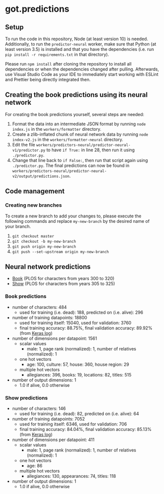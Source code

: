 # got.predictions

## Setup

To run the code in this repository, Node (at least version 10) is needed. Additionally, to run the `predictor-neural` worker, make sure that Python (at least version 3.5) is installed and that you have the dependencies (i.e. run `pip install -r requirements.txt` in that directory).

Please run `npm install` after cloning the repository to install all dependencies or when the dependencies changed after pulling. Afterwards, use Visual Studio Code as your IDE to immediately start working with ESLint and Prettier being directly integrated then.

## Creating the book predictions using its neural network

For creating the book predictions yourself, several steps are needed:

1. Format the data into an intermediate JSON format by running `node index.js` in the `workers/formatter` directory.
2. Create a zlib-inflated chunk of neural network data by running `node index-v2.js` in the `workers/formatter-neural` directory.
3. Edit the file `workers/predictors-neural/predictor-neural-v1/predictor.py` to have `if True:` in line 28, then run it using `./predictor.py`.
4. Change that line back to `if False:`, then run that script again using `./predictor.py`. The final predictions can now be found in `workers/predictors-neural/predictor-neural-v2/output/predictions.json`.

## Code management

### Creating new branches

To create a new branch to add your changes to, please execute the following commands and replace `my-new-branch` by the desired name of your branch.

1. `git checkout master`
2. `git checkout -b my-new-branch`
3. `git push origin my-new-branch`
4. `git push --set-upstream origin my-new-branch`

## Neural network predictions

- [Book](workers/predictors-neural/predictor-neural-v2/output/predictions.json) (PLOS for characters from years 300 to 320)
- [Show](workers/predictors-neural/predictor-neural-show-v1/output/predictions.json) (PLOS for characters from years 305 to 325)

### Book predictions

- number of characters: 484
  - used for training (i.e. dead): 188, predicted on (i.e. alive): 296
- number of training datapoints: 18800
  - used for training itself: 15040, used for validation: 3760
  - final training accuracy: 88.75%, final validation accuracy: 89.92% (from [Keras log](workers/predictors-neural/predictor-neural-v2/models/keras-log))
- number of dimensions per datapoint: 1561
  - scalar values
    - male: 1, page rank (normalized): 1, number of relatives (normalized): 1
  - one hot vectors
    - age: 100, culture: 57, house: 360, house region: 29
  - multiple hot vectors
    - allegiances: 396, books: 19, locations: 82, titles: 515
- number of output dimensions: 1
  - 1.0 if alive, 0.0 otherwise

### Show predictions

- number of characters: 146
  - used for training (i.e. dead): 82, predicted on (i.e. alive): 64
- number of training datapoints: 7052
  - used for training itself: 6346, used for validation: 706
  - final training accuracy: 84.04%, final validation accuracy: 85.13% (from [Keras log](workers/predictors-neural/predictor-neural-show-v1/models/keras-log))
- number of dimensions per datapoint: 411
  - scalar values
    - male: 1, page rank (normalized): 1, number of relatives (normalized): 1
  - one hot vectors
    - age: 86
  - multiple hot vectors
    - allegiances: 130, appearances: 74, titles: 118
- number of output dimensions: 1
  - 1.0 if alive, 0.0 otherwise
